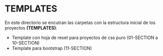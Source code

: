 # TEMPLATES

En este directorio se encutran las carpetas con la estructura inicial de los proyectos **(TEMPLATES)**:  

- Template con hoja de reset para proyectos de css puro (01-SECTION a 10-SECTION)
- Template para bootstrap (11-SECTION)
